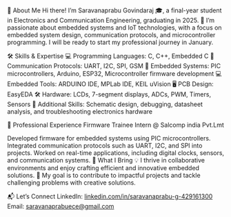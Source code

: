 👋 About Me
Hi there! I’m Saravanaprabu Govindaraj 🎓, a final-year student in Electronics and Communication Engineering, graduating in 2025. 🌟 I’m passionate about embedded systems and IoT technologies, with a focus on embedded system design, communication protocols, and microcontroller programming. I will be ready to start my professional journey in January.

🛠️ Skills & Expertise
💻 Programming Languages: C, C++, Embedded C
📡 Communication Protocols: UART, I2C, SPI, GSM
🔧 Embedded Systems: PIC microcontrollers, Arduino, ESP32, Microcontroller firmware development
💻 Embedded Tools: ARDUINO IDE, MPLab IDE, KEIL uVision
🖥️ PCB Design: EasyEDA
🛠️ Hardware: LCDs, 7-segment displays, ADCs, PWM, Timers, Sensors
🔧 Additional Skills: Schematic design, debugging, datasheet analysis, and troubleshooting electronics hardware

💼 Professional Experience
Firmware Trainee Intern @ Salcomp india Pvt.Lmt

Developed firmware for embedded systems using PIC microcontrollers.
Integrated communication protocols such as UART, I2C, and SPI into projects.
Worked on real-time applications, including digital clocks, sensors, and communication systems.
🚀 What I Bring
💡 I thrive in collaborative environments and enjoy crafting efficient and innovative embedded solutions.
🎯 My goal is to contribute to impactful projects and tackle challenging problems with creative solutions.

📬 Let’s Connect
LinkedIn: [linkedin.com/in/saravanaprabu-g-429161300](https://www.linkedin.com/in/saravanaprabu-g-429161300/overlay/contact-info/)
Email: saravanaprabuece@gmail.com
